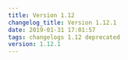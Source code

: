 ```yaml
---
title: Version 1.12
changelog_title: Version 1.12.1
date: 2019-01-31 17:01:57 
tags: changelogs 1.12 deprecated
version: 1.12.1
---
```

<script src="https://gist.github.com/spinnaker-release/349d826502e0bc0a3e4a7ec247b9e8b4.js"/>